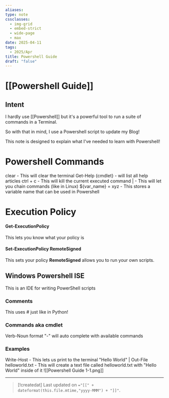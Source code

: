 ```yaml
---
aliases: 
type: note
cssclasses:
  - img-grid
  - embed-strict
  - wide-page
  - max
date: 2025-04-11
tags:
  - 2025/Apr
title: Powershell Guide
draft: "false"
---
```

# [[Powershell Guide]]

## Intent
I hardly use [[Powershell]] but it's a powerful tool to run a suite of commands in a Terminal.  

So with that in mind, I use a Powershell script to update my Blog!

This note is designed to explain what I've needed to learn with Powershell!

# Powershell Commands
clear - This will clear the terminal
Get-Help {cmdlet} - will list all help articles
ctrl + c - This will kill the current executed command
| - This will let you chain commands (like in Linux)
${var_name} = xyz - This stores a variable name that can be used in Powershell

# Execution Policy
#### Get-ExecutionPolicy    
This lets you know what your policy is

#### Set-ExecutionPolicy RemoteSigned  
This sets your policy **RemoteSigned** allows you to run your own scripts.

## Windows Powershell ISE
This is an IDE for writing PowerShell scripts
### Comments
This uses # just like in Python!
### Commands aka cmdlet
Verb-Noun format
"-" will auto complete with available commands
### Examples
Write-Host - This lets us print to the terminal 
"Hello World" | Out-File helloworld.txt - This will create a text file called helloworld.txt with "Hello World" inside of it
![[Powershell Guide 1-1.png]]



---
> [!createdat] Last updated on `="[[" + dateformat(this.file.mtime,"yyyy-MMM") + "]]"`.